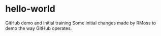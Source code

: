 # hello-world
GitHub demo and initial training
Some initial changes made by RMoss to demo the way GitHub operates.
